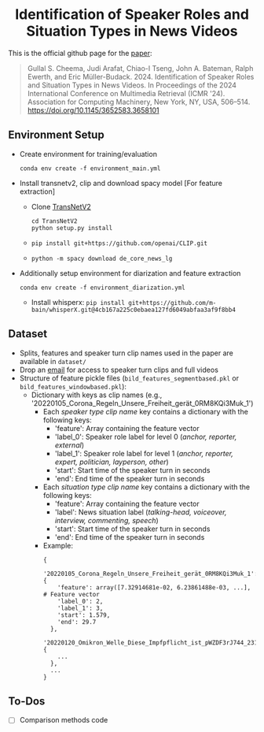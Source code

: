 <div align="center"> 
  
# Identification of Speaker Roles and Situation Types in News Videos

</div> 

This is the official github page for the [paper](https://dl.acm.org/doi/10.1145/3652583.3658101):

> Gullal S. Cheema, Judi Arafat, Chiao-I Tseng, John A. Bateman, Ralph Ewerth, and Eric Müller-Budack. 2024. Identification of Speaker Roles and Situation Types in News Videos. In Proceedings of the 2024 International Conference on Multimedia Retrieval (ICMR '24). Association for Computing Machinery, New York, NY, USA, 506–514. https://doi.org/10.1145/3652583.3658101

## Environment Setup

- Create environment for training/evaluation

  `conda env create -f environment_main.yml`

- Install transnetv2, clip and download spacy model [For feature extraction]

  - Clone [TransNetV2](https://github.com/soCzech/TransNetV2)
      ```
      cd TransNetV2
      python setup.py install
      ```

  - `pip install git+https://github.com/openai/CLIP.git`

  - `python -m spacy download de_core_news_lg`

-  Additionally setup environment for diarization and feature extraction

    `conda env create -f environment_diarization.yml`

   - Install whisperx: `pip install git+https://github.com/m-bain/whisperX.git@4cb167a225c0ebaea127fd6049abfaa3af9f8bb4`


## Dataset

- Splits, features and speaker turn clip names used in the paper are available in `dataset/`
- Drop an [email](mailto:gullalcheema@gmail.com) for access to speaker turn clips and full videos
- Structure of feature pickle files (`bild_features_segmentbased.pkl` or `bild_features_windowbased.pkl`):
  - Dictionary with keys as clip names (e.g., '20220105_Corona_Regeln_Unsere_Freiheit_gerät_0RM8KQi3Muk_1')
    - Each _speaker type clip name_ key contains a dictionary with the following keys:
      - 'feature': Array containing the feature vector
      - 'label_0': Speaker role label for level 0 (_anchor, reporter, external_)
      - 'label_1': Speaker role label for level 1 (_anchor, reporter, expert, politician, layperson, other_)
      - 'start': Start time of the speaker turn in seconds
      - 'end': End time of the speaker turn in seconds
    - Each _situation type clip name_ key contains a dictionary with the following keys:
      - 'feature': Array containing the feature vector
      - 'label': News situation label (_talking-head, voiceover, interview, commenting, speech_)
      - 'start': Start time of the speaker turn in seconds
      - 'end': End time of the speaker turn in seconds
    - Example:
      ```
      {
        '20220105_Corona_Regeln_Unsere_Freiheit_gerät_0RM8KQi3Muk_1': {
          'feature': array([7.32914681e-02, 6.23861488e-03, ...],  # Feature vector
          'label_0': 2,
          'label_1': 3,
          'start': 1.579,
          'end': 29.7
        },
        '20220120_Omikron_Welle_Diese_Impfpflicht_ist_pWZDF3rJ744_231': {
          ...
        },
        ...
      }
      ```



## To-Dos
- [ ] Comparison methods code
